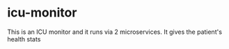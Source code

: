 # icu-monitor
This is an ICU monitor and it runs via 2 microservices. It gives the patient's health stats
